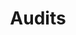 ---
layout: page
title: Audits
summary: |
  One of the most valuable initial services we provide new partners (and ourselves) are technical audits. We've seen (and even committed in our earliest of days) most every hack, and know what to look for. Often clients feel in the dark. With relatively little time, we can get clients back in the know, on track to make the improvements they seek, and empowered to use their own site in more powerful ways.
icon: "fa-check-square-o"
weight: 10

---